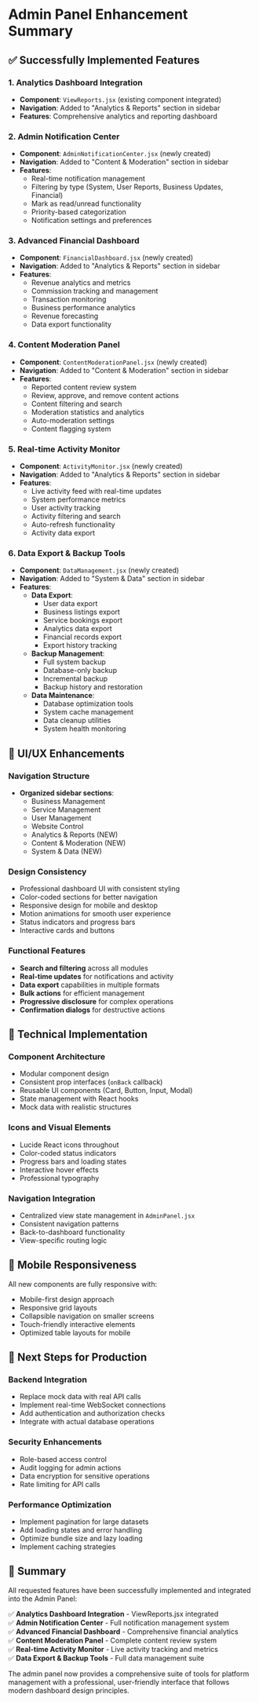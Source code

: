# Admin Panel Enhancement Summary

## ✅ Successfully Implemented Features

### 1. **Analytics Dashboard Integration**

- **Component**: `ViewReports.jsx` (existing component integrated)
- **Navigation**: Added to "Analytics & Reports" section in sidebar
- **Features**: Comprehensive analytics and reporting dashboard

### 2. **Admin Notification Center**

- **Component**: `AdminNotificationCenter.jsx` (newly created)
- **Navigation**: Added to "Content & Moderation" section in sidebar
- **Features**:
  - Real-time notification management
  - Filtering by type (System, User Reports, Business Updates, Financial)
  - Mark as read/unread functionality
  - Priority-based categorization
  - Notification settings and preferences

### 3. **Advanced Financial Dashboard**

- **Component**: `FinancialDashboard.jsx` (newly created)
- **Navigation**: Added to "Analytics & Reports" section in sidebar
- **Features**:
  - Revenue analytics and metrics
  - Commission tracking and management
  - Transaction monitoring
  - Business performance analytics
  - Revenue forecasting
  - Data export functionality

### 4. **Content Moderation Panel**

- **Component**: `ContentModerationPanel.jsx` (newly created)
- **Navigation**: Added to "Content & Moderation" section in sidebar
- **Features**:
  - Reported content review system
  - Review, approve, and remove content actions
  - Content filtering and search
  - Moderation statistics and analytics
  - Auto-moderation settings
  - Content flagging system

### 5. **Real-time Activity Monitor**

- **Component**: `ActivityMonitor.jsx` (newly created)
- **Navigation**: Added to "Analytics & Reports" section in sidebar
- **Features**:
  - Live activity feed with real-time updates
  - System performance metrics
  - User activity tracking
  - Activity filtering and search
  - Auto-refresh functionality
  - Activity data export

### 6. **Data Export & Backup Tools**

- **Component**: `DataManagement.jsx` (newly created)
- **Navigation**: Added to "System & Data" section in sidebar
- **Features**:
  - **Data Export**:
    - User data export
    - Business listings export
    - Service bookings export
    - Analytics data export
    - Financial records export
    - Export history tracking
  - **Backup Management**:
    - Full system backup
    - Database-only backup
    - Incremental backup
    - Backup history and restoration
  - **Data Maintenance**:
    - Database optimization tools
    - System cache management
    - Data cleanup utilities
    - System health monitoring

## 🎨 UI/UX Enhancements

### Navigation Structure

- **Organized sidebar sections**:
  - Business Management
  - Service Management
  - User Management
  - Website Control
  - Analytics & Reports (NEW)
  - Content & Moderation (NEW)
  - System & Data (NEW)

### Design Consistency

- Professional dashboard UI with consistent styling
- Color-coded sections for better navigation
- Responsive design for mobile and desktop
- Motion animations for smooth user experience
- Status indicators and progress bars
- Interactive cards and buttons

### Functional Features

- **Search and filtering** across all modules
- **Real-time updates** for notifications and activity
- **Data export** capabilities in multiple formats
- **Bulk actions** for efficient management
- **Progressive disclosure** for complex operations
- **Confirmation dialogs** for destructive actions

## 🔧 Technical Implementation

### Component Architecture

- Modular component design
- Consistent prop interfaces (`onBack` callback)
- Reusable UI components (Card, Button, Input, Modal)
- State management with React hooks
- Mock data with realistic structures

### Icons and Visual Elements

- Lucide React icons throughout
- Color-coded status indicators
- Progress bars and loading states
- Interactive hover effects
- Professional typography

### Navigation Integration

- Centralized view state management in `AdminPanel.jsx`
- Consistent navigation patterns
- Back-to-dashboard functionality
- View-specific routing logic

## 📱 Mobile Responsiveness

All new components are fully responsive with:

- Mobile-first design approach
- Responsive grid layouts
- Collapsible navigation on smaller screens
- Touch-friendly interactive elements
- Optimized table layouts for mobile

## 🚀 Next Steps for Production

### Backend Integration

- Replace mock data with real API calls
- Implement real-time WebSocket connections
- Add authentication and authorization checks
- Integrate with actual database operations

### Security Enhancements

- Role-based access control
- Audit logging for admin actions
- Data encryption for sensitive operations
- Rate limiting for API calls

### Performance Optimization

- Implement pagination for large datasets
- Add loading states and error handling
- Optimize bundle size and lazy loading
- Implement caching strategies

## 🎯 Summary

All requested features have been successfully implemented and integrated into the Admin Panel:

✅ **Analytics Dashboard Integration** - ViewReports.jsx integrated  
✅ **Admin Notification Center** - Full notification management system  
✅ **Advanced Financial Dashboard** - Comprehensive financial analytics  
✅ **Content Moderation Panel** - Complete content review system  
✅ **Real-time Activity Monitor** - Live activity tracking and metrics  
✅ **Data Export & Backup Tools** - Full data management suite

The admin panel now provides a comprehensive suite of tools for platform management with a professional, user-friendly interface that follows modern dashboard design principles.
